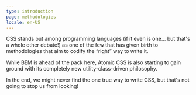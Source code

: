 ```yaml
---
type: introduction
page: methodologies
locale: en-US
---
```


CSS stands out among programming languages (if it even is one… but that's a whole other debate!) as one of the few that has given birth to methodologies that aim to codify the “right” way to write it. 

While BEM is ahead of the pack here, Atomic CSS is also starting to gain ground with its completely new utility-class-driven philosophy. 

In the end, we might never find the one true way to write CSS, but that's not going to stop us from looking!